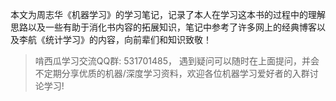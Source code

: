 本文为周志华《机器学习》的学习笔记，记录了本人在学习这本书的过程中的理解思路以及一些有助于消化书内容的拓展知识，笔记中参考了许多网上的经典博客以及李航《统计学习》的内容，向前辈们和知识致敬！

> 啃西瓜学习交流QQ群: 531701485， 遇到疑问可以随时在上面提问，并会不定期分享优质的机器/深度学习资料，欢迎各位机器学习爱好者的入群讨论学习!